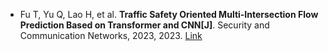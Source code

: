 * Fu T, Yu Q, Lao H, et al. <b>Traffic Safety Oriented Multi-Intersection Flow Prediction Based on Transformer and CNN[J]</b>. Security and Communication Networks, 2023, 2023. [Link](https://www.hindawi.com/journals/scn/2023/1363639/)
